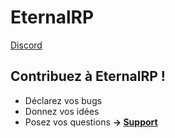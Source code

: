 # EternalRP
[Discord](https://discord.gg/2K8u6QDv)
## Contribuez à EternalRP !
* Déclarez vos bugs
* Donnez vos idées
* Posez vos questions
**→ [Support](/issues)**
